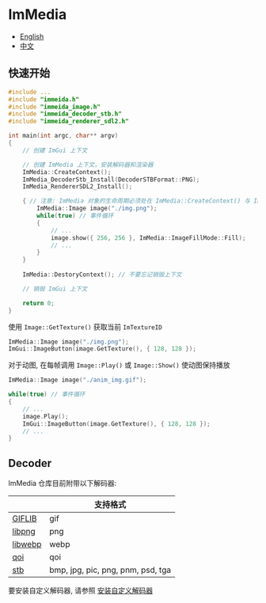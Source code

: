 # ImMedia

- [English](../../README.md)
- [中文](./README.md)

## 快速开始

```cpp
#include ...
#include "immeida.h"
#include "immeida_image.h"
#include "immeida_decoder_stb.h"
#include "immeida_renderer_sdl2.h"

int main(int argc, char** argv)
{
    // 创建 ImGui 上下文

    // 创建 ImMedia 上下文，安装解码器和渲染器
    ImMedia::CreateContext();
    ImMedia_DecoderStb_Install(DecoderSTBFormat::PNG);
    ImMedia_RendererSDL2_Install();

    { // 注意: ImMedia 对象的生命周期必须处在 ImMedia::CreateContext() 与 ImMedia::DestoryContext() 之间
        ImMedia::Image image("./img.png");
        while(true) // 事件循环
        {
            // ...
            image.show({ 256, 256 }, ImMedia::ImageFillMode::Fill);
            // ...
        }
    }
    
    ImMedia::DestoryContext(); // 不要忘记销毁上下文

    // 销毁 ImGui 上下文

    return 0;
}
```

使用 `Image::GetTexture()` 获取当前 `ImTextureID`

```cpp
ImMedia::Image image("./img.png");
ImGui::ImageButton(image.GetTexture(), { 128, 128 });
```

对于动图, 在每帧调用 `Image::Play()` 或 `Image::Show()` 使动图保持播放

```cpp
ImMedia::Image image("./anim_img.gif");

while(true) // 事件循环
{
    // ...
    image.Play();
    ImGui::ImageButton(image.GetTexture(), { 128, 128 });
    // ...
}
```

## Decoder

ImMedia 仓库目前附带以下解码器:

|                                                   | 支持格式                          |
| ------------------------------------------------- | --------------------------------- |
| [GIFLIB](https://giflib.sourceforge.net/)         | gif                               |
| [libpng](http://www.libpng.org/pub/png/libpng.html) | png                               |
| [libwebp](https://github.com/webmproject/libwebp) | webp                              |
| [qoi](https://github.com/phoboslab/qoi)           | qoi                               |
| [stb](https://github.com/nothings/stb)            | bmp, jpg, pic, png, pnm, psd, tga |

要安装自定义解码器, 请参照 [安装自定义解码器](./Install%20Image%20Decoder.md)
